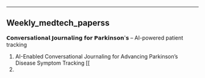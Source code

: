 ___

## Weekly_medtech_paperss

𝗖𝗼𝗻𝐯𝗲𝗿𝘀𝗮𝐭𝗶𝗼𝗻𝗮𝗹 𝗝𝗼𝘂𝗿𝗻𝗮𝗹𝗶𝗻𝗴 𝗳𝗼𝗿 𝗣𝗮𝗿𝗸𝗶𝗻𝘀𝗼𝗻'𝘀 – AI-powered patient tracking

1. AI-Enabled Conversational Journaling for Advancing Parkinson’s Disease Symptom Tracking [[
2. 
